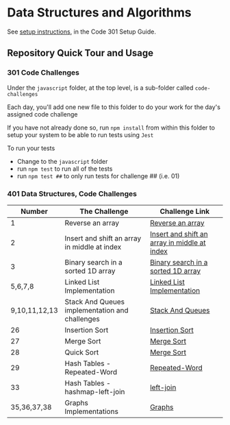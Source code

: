 # Data Structures and Algorithms

See [setup instructions](https://codefellows.github.io/setup-guide/code-301/3-code-challenges), in the Code 301 Setup Guide.

## Repository Quick Tour and Usage

### 301 Code Challenges

Under the `javascript` folder, at the top level, is a sub-folder called `code-challenges`

Each day, you'll add one new file to this folder to do your work for the day's assigned code challenge

If you have not already done so, run `npm install` from within this folder to setup your system to be able to run tests using `Jest`

To run your tests

- Change to the `javascript` folder
- run `npm test` to run all of the tests
- run `npm test ##` to only run tests for challenge ## (i.e. 01)

### 401 Data Structures, Code Challenges

| Number        | The Challenge                                  | Challenge Link                                                              |
| ------------- | ---------------------------------------------- | --------------------------------------------------------------------------- |
| 1             | Reverse an array                               | [Reverse an array](./java/Challenge1/README.md)                             |
| 2             | Insert and shift an array in middle at index   | [Insert and shift an array in middle at index](./java/Challenge1/README.md) |
| 3             | Binary search in a sorted 1D array             | [Binary search in a sorted 1D array](./java/Challenge3/README.md)           |
| 5,6,7,8       | Linked List Implementation                     | [Linked List Implementation](./java/linked-list-challenges/README.md)       |
| 9,10,11,12,13 | Stack And Queues implementation and challenges | [Stack And Queues](./java/stack-and-queue-challenges/README.md)             |
| 26            | Insertion Sort                                 | [Insertion Sort](./android/InsertionSort/README.md)                         |
| 27            | Merge Sort                                     | [Merge Sort](./android/mergeSort/README.md)                                 |
| 28            | Quick Sort                                     | [Merge Sort](./android/quickSort/README.md)                                 |
| 29            | Hash Tables - Repeated-Word                    | [Repeated-Word](./android/hashTable/README.md)                              |
| 33            | Hash Tables - hashmap-left-join                | [left-join ](./android/hashTable/README.md)                                 |
| 35,36,37,38   | Graphs Implementations                         | [Graphs](./android/graphs/README.md)                                        |
